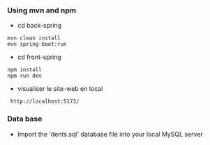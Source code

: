 
### Using mvn and npm
- cd back-spring
```
mvn clean install
mvn spring-boot:run 
```

- cd front-spring
```
npm install
npm run dev
```
- visualiser le site-web en local
```
 http://localhost:5173/
```
### Data base
- Import the 'dents.sql' database file into your local MySQL server 

